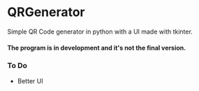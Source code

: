 # QRGenerator
Simple QR Code generator in python with a UI made with tkinter.

#### The program is in development and it's not the final version.

### To Do
* Better UI
